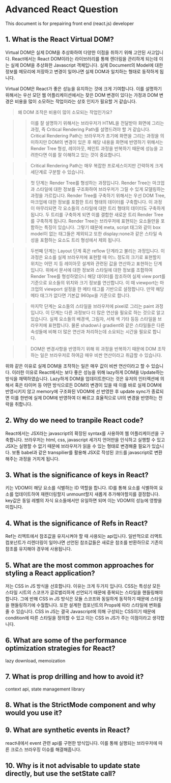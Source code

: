 # Advanced React Question

This document is for prepairing front end (react.js) developer

## 1. What is the React Virtual DOM?

Virtual DOM은 실제 DOM을 추상화하여 다양한 이점을 취하기 위해 고안된 사고입니다.
React에서는 React DOM이라는 라이브러리를 통해 렌더링을 관리하게 되는데 이는 실제 DOM을 추상화한 Javascript 객체입니다. 실제 Document의 Model에 대한 정보를 메모리에 저장하고 변경이 일어나면 실제 DOM과 일치하는 형태로 동작하게 됩니다.

Virtual DOM은 React가 좋은 성능을 유지하는 것에 크게 기여합니다. 이를 설명하기 위해서는 우선 모던 웹 어플리케이션에서는 잦은 DOM 변경이 있다는 가정과 DOM 변경은 비용을 많이 소모하는 작업이라는 상호 인지가 필요할 거 같습니다.

> 왜 DOM 조작은 비용이 많이 소모되는 작업인가요?

> > 이를 잘 설명하기 위해서는 브라우저가 HTML을 전달받아 화면에 그리는 과정, 즉 Critical Rendering Path를 설명드려야 할 거 같습니다.
> > Critical Rendering Path는 브라우저가 초기에 화면을 그리는 과정을 의미하지만 DOM의 변경이 있은 후 해당 내용을 화면에 반영하기 위해서는 Render Tree 형성, 레이아웃, 페인트 과정을 반복하기 때문에 성능을 고려한다면 이를 잘 이해하고 있는 것이 중요합나디.

> > Critical Rendering Path는 매우 복잡한 프로세스이지만 간략하게 크게 세단계로 구분할 수 있습니다.

> > 첫 단계는 Render Tree를 형성하는 과정입니다. Render Tree는 마크업과 스타일에 대한 정보를 구조화하여 브라우저가 그릴 수 있게 모델링하는 과정을 가르킵니다. Render Tree를 구축하기 위해서는 우선 DOM Tree, 마크업에 대한 정보를 포함한 트리 형태의 데이터를 구축합니다. 이 과정이 마무리되면 각 요소들의 스타일에 대한 트리 형태의 데이터도 구축하게 됩니다. 두 트리를 구축하게 되면 이를 결합한 새로운 트리 Render Tree를 구축하게 됩니다. Render Tree는 브라우저에 표현되는 요소들만을 포함하는 특징이 있습니다. 그렇기 떄문에 meta, script 태그와 같이 box model이 없는 태그들은 제외되고 또한 display:none과 같은 스타일 속성을 포함하는 요소도 트리 형성에서 제외 됩니다.

> > 두번째 단계는 Layout 단계 혹은 reflow 단계라고 불리는 과정입니다. 이 과정은 요소를 실제 브라우저에 표현할 때 어느 정도의 크기로 표현할지 위치는 어떤 지 등 레이아웃 설계와 관련된 값을 연산하고 표현하는 단계입니다. 위에서 문서에 대한 정보와 스타일에 대한 정보를 조합하여 Render Tree를 형성하였으니 해당 데이터를 참조하여 실제 view port를 기준으로 요소들의 위치와 크기 정보를 연산합니다. 이 때 viewport는 마크업의 viewport 설정을 한 메타 태그를 기반으로 설정합니다. 만약 해당 메타 태그가 없다면 기본값 960px을 기준으로 합니다.

> > 마지막 단계는 요소들의 스타일을 브라우저에 pixel로 그리는 paint 과정입니다. 이 단계는 다른 과정보다 더 많은 연산을 필요로 하는 것으로 알고 있습니다. 실제 요소들의 배경색, 그림자, 서체 색 기타 등등 스타일을 브라우저에 표현합니다. 물론 shadow나 gradient와 같은 스타일들은 다른 속성들에 비해 더 많은 연산과 처리하는데 소요되는 시간을 필요로 합니다.

> > DOM은 변경사항을 반영하기 위해 위 과정을 반복하기 때문에 DOM 조작하는 일은 브라우저로 하여금 매우 비싼 연산이라고 취급할 수 있습니다.

위와 같은 이유로 실제 DOM을 조작하는 일은 매우 값이 비싼 연산이라고 할 수 있습니다. 이러한 이유로 React에서는 보다 좋은 성능을 위해 lazy하게 DOM을 Update하는 방식을 채택하였습니다. Lazy하게 DOM을 업데이트한다는 것은 유저의 인터렉션에 의해서 혹은 타이머 등 어떤 방식으로든 DOM의 변경이 있을 때 이를 바로 실제 DOM에 반영시키지 않고 memory에 구조화된 VDOM에 선 반영한 후 update sync가 종료되면 이를 한번에 실제 DOM에 반영하여 더 빠르고 효율적으로 UI의 변경을 반영하는 전략을 취합니다.

## 2. Why do we need to tranpile React code?

React에서는 JSX라는 javascript의 확장된 syntax를 사용하여 웹 어플리케이션을 구축합니다. 브라우저는 html, css, javascript 세가지 언어만을 인식하고 실행할 수 있고 JSX는 실행할 수 없기 때문에 브라우저가 읽을 수 있는 형태로 변경해줄 필요가 있습니다. 보통 babel과 같은 transpilier를 활용해 JSX로 작성된 코드를 javascript로 변환해주는 과정을 거치게 됩니다.

## 3. What is the significance of keys in React?

키는 VDOM이 해당 요소를 식별하는 ID 역할을 합니다. ID를 통해 요소를 식별하여 요소를 업데이트하여 재렌더링할지 unmount할지 새롭게 추가해야할지를 결정합니다. key값은 동일 레벨의 자식 요소들에서만 유일하면 되며 이는 VDOM의 성능에 영향을 미칩니다.

## 4. What is the significance of Refs in React?

Ref는 리엑트에서 참조값을 유지시켜야 할 때 사용되는 api입니다. 일반적으로 리액트 컴포넌트가 리렌더링이 일어나면 선언된 참조값들은 새로운 참조를 반환하므로 기존의 참조를 유지해야 경우에 사용됩니다.

## 5. What are the most common approaches for styling a React application?

저는 CSS in JS 방식을 선호합니다. 이유는 크게 두가지 입니다. CSS는 특성상 모든 스타일 시트의 스코프가 글로벌리하게 선언되기 때문에 중복되는 스타일을 핸들링해야 합니다. 그에 반해 CSS in JS 방식은 모듈 스코프와 동일하게 동작하기 때문에 스타일을 핸들링하기에 수월합니다. 또한 설계한 컴포넌트의 Props에 따라 스타일에 변화를 줄 수 있습니다. CSS in JS는 결국 Javascript에 의해 구성되는 CSS이기 때문에 condition에 따른 스타일을 정의할 수 있고 이는 CSS in JS가 주는 이점이라고 생각합니다.

## 6. What are some of the performance optimization strategies for React?

lazy download, memoization

## 7. What is prop drilling and how to avoid it?

context api, state management library

## 8. What is the StrictMode component and why would you use it?

## 9. What are synthetic events in React?

react내에서 event 관련 api를 구현한 방식입니다. 이를 통해 실행되는 브라우저에 따른 크로스 브라우징 이슈를 해결해줍니다.

## 10. Why is it not advisable to update state directly, but use the setState call?
